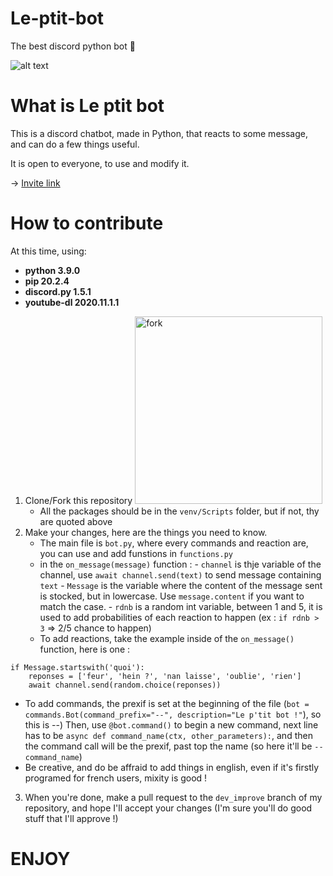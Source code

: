 # Le-ptit-bot
The best discord python bot :100:

![alt text](https://cdn.discordapp.com/attachments/754976677808832512/771094907996733460/unknown.png)

# What is Le ptit bot

This is a discord chatbot, made in Python, that reacts to some message, and can do a few things useful.

It is open to everyone, to use and modify it.

-> [Invite link](/https://discordapp.com/oauth2/authorize?&client_id=653563141002756106&scope=bot&permissions=8)

# How to contribute

At this time, using:
- **python 3.9.0**
- **pip 20.2.4**
- **discord.py 1.5.1**
- **youtube-dl 2020.11.1.1**

1. Clone/Fork this repository <img src="https://github-images.s3.amazonaws.com/help/bootcamp/Bootcamp-Fork.png" alt="fork" width="300"/>
	- All the packages should be in the `venv/Scripts` folder, but if not, thy are quoted above
2. Make your changes, here are the things you need to know. 
 	- The main file is `bot.py`, where every commands and reaction are, you can use and add funstions in `functions.py`
 	- in the `on_message(message)` function :
 				- `channel` is thje variable of the channel, use `await channel.send(text)` to send message containing `text`
 				- `Message` is the variable where the content of the message sent is stocked, but in lowercase. Use `message.content` if you want to match the case.
				- `rdnb` is a random int variable, between 1 and 5, it is used to add probabilities of each reaction to happen (ex : `if rdnb > 3` => 2/5 chance to happen)
 	- To add reactions, take the example inside of the `on_message()` function, here is one :
```
if Message.startswith('quoi'):
	reponses = ['feur', 'hein ?', 'nan laisse', 'oublie', 'rien']
	await channel.send(random.choice(reponses))
```
				
- To add commands, the prexif is set at the beginning of the file (`bot = commands.Bot(command_prefix="--", description="Le p'tit bot !"`), so this is --)
	Then, use `@bot.command()` to begin a new command, next line has to be `async def command_name(ctx, other_parameters):`, and then the command call will be the prexif, past top 	the 	name (so here it'll be `--command_name`)
- Be creative, and do be affraid to add things in english, even if it's firstly programed for french users, mixity is good !
3. When you're done, make a pull request to the `dev_improve` branch of my repository, and hope I'll accept your changes (I'm sure you'll do good stuff that I'll approve !)

ENJOY
============
